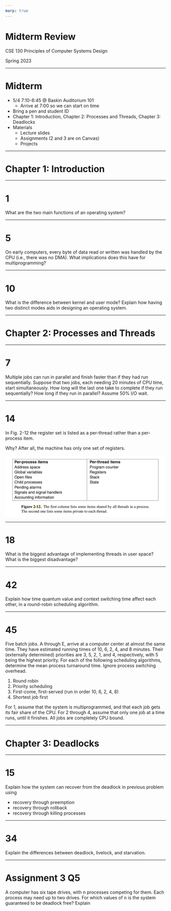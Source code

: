 ```yaml
---
marp: true
---
```


# **Midterm Review**

CSE 130 Principles of Computer Systems Design

Spring 2023

---

# Midterm

- 5/4 7:10-8:45 @ Baskin Auditorium 101
  - Arrive at 7:00 so we can start on time
- Bring a pen and student ID
- Chapter 1: Introduction, Chapter 2: Processes and Threads, Chapter 3: Deadlocks
- Materials
  - Lecture slides
  - Assignments (2 and 3 are on Canvas)
  - Projects

---

# Chapter 1: Introduction

---

# 1

What are the two main functions of an operating system?

---

# 5

On early computers, every byte of data read or written was handled by the CPU (i.e., there was no DMA). What implications does this have for multiprogramming?

---

# 10

What is the difference between kernel and user mode? Explain how having two distinct modes aids in designing an operating system.

---

# Chapter 2: Processes and Threads

---

# 7

Multiple jobs can run in parallel and finish faster than if they had run sequentially. Suppose that two jobs, each needing 20 minutes of CPU time, start simultaneously. How long will the last one take to complete if they run sequentially? How long if they run in parallel? Assume 50% I/O wait.

---

# 14

In Fig. 2-12 the register set is listed as a per-thread rather than a per-process item.

Why? After all, the machine has only one set of registers.

![](./230502-midterm-review/fig-2-12.png)

---

# 18

What is the biggest advantage of implementing threads in user space? What is the biggest disadvantage?

---

# 42

Explain how time quantum value and context switching time affect each other, in a round-robin scheduling algorithm.

---

# 45

Five batch jobs. A through E, arrive at a computer center at almost the same time. They have estimated running times of 10, 6, 2, 4, and 8 minutes. Their (externally determined) priorities are 3, 5, 2, 1, and 4, respectively, with 5 being the highest priority. For each of the following scheduling algorithms, determine the mean process turnaround time. Ignore process switching overhead.

1. Round robin
1. Priority scheduling
1. First-come, first-served (run in order 10, 6, 2, 4, 8)
1. Shortest job first

For 1, assume that the system is multiprogrammed, and that each job gets its fair share of the CPU. For 2 through 4, assume that only one job at a time runs, until it finishes. All jobs are completely CPU bound.

---

# Chapter 3: Deadlocks

---

# 15

Explain how the system can recover from the deadlock in previous problem using

- recovery through preemption
- recovery through rollback
- recovery through killing processes

---

# 34

Explain the differences between deadlock, livelock, and starvation.

---

# Assignment 3 Q5

A computer has six tape drives, with n processes competing for them. Each process may need up to two drives. For which values of n is the system guaranteed to be deadlock free? Explain
